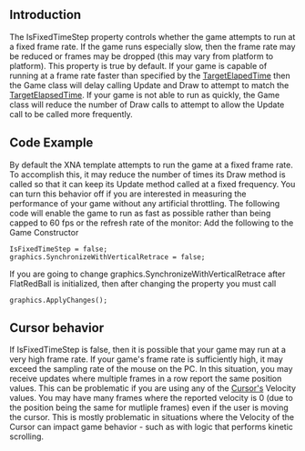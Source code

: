 ## Introduction

The IsFixedTimeStep property controls whether the game attempts to run at a fixed frame rate. If the game runs especially slow, then the frame rate may be reduced or frames may be dropped (this may vary from platform to platform). This property is true by default. If your game is capable of running at a frame rate faster than specified by the [TargetElapedTime](/frb/docs/index.php?title=Microsoft.Xna.Framework.Game.TargetElapsedTime.md "Microsoft.Xna.Framework.Game.TargetElapsedTime") then the Game class will delay calling Update and Draw to attempt to match the [TargetElapsedTime](/frb/docs/index.php?title=Microsoft.Xna.Framework.Game.TargetElapsedTime.md "Microsoft.Xna.Framework.Game.TargetElapsedTime"). If your game is not able to run as quickly, the Game class will reduce the number of Draw calls to attempt to allow the Update call to be called more frequently.

## Code Example

By default the XNA template attempts to run the game at a fixed frame rate. To accomplish this, it may reduce the number of times its Draw method is called so that it can keep its Update method called at a fixed frequency. You can turn this behavior off if you are interested in measuring the performance of your game without any artificial throttling. The following code will enable the game to run as fast as possible rather than being capped to 60 fps or the refresh rate of the monitor: Add the following to the Game Constructor

    IsFixedTimeStep = false;
    graphics.SynchronizeWithVerticalRetrace = false;

If you are going to change graphics.SynchronizeWithVerticalRetrace after FlatRedBall is initialized, then after changing the property you must call

    graphics.ApplyChanges();

## Cursor behavior

If IsFixedTimeStep is false, then it is possible that your game may run at a very high frame rate. If your game's frame rate is sufficiently high, it may exceed the sampling rate of the mouse on the PC. In this situation, you may receive updates where multiple frames in a row report the same position values. This can be problematic if you are using any of the [Cursor's](/frb/docs/index.php?title=FlatRedBall.Gui.Cursor.md "FlatRedBall.Gui.Cursor") Velocity values. You may have many frames where the reported velocity is 0 (due to the position being the same for mutliple frames) even if the user is moving the cursor. This is mostly problematic in situations where the Velocity of the Cursor can impact game behavior - such as with logic that performs kinetic scrolling.
